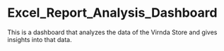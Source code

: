 # Excel_Report_Analysis_Dashboard
This is a dashboard that analyzes the data of the Virnda Store and gives insights into that data.
